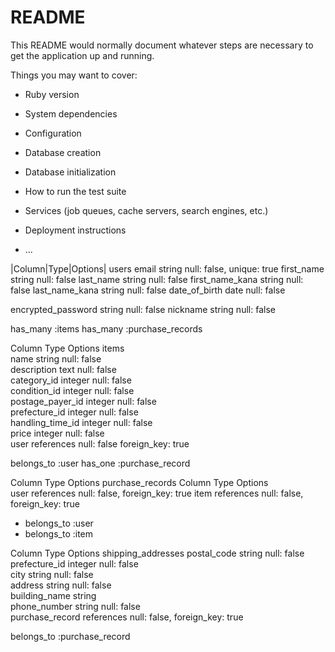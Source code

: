 # README

This README would normally document whatever steps are necessary to get the
application up and running.

Things you may want to cover:

* Ruby version

* System dependencies

* Configuration

* Database creation

* Database initialization

* How to run the test suite

* Services (job queues, cache servers, search engines, etc.)

* Deployment instructions

* ...

|Column|Type|Options|
users
email	string	null: false, unique: true
first_name	string	null: false
last_name   string null: false
first_name_kana   string  null: false 
last_name_kana    string  null: false 
date_of_birth    date   null: false 

encrypted_password	string	null: false
nickname	string	null: false

has_many :items
has_many :purchase_records

Column	Type	Options
 items                   
  name  string      null: false                    
 description  text        null: false                    
 category_id  integer     null: false                    
 condition_id  integer     null: false                  
 postage_payer_id  integer     null: false                    
 prefecture_id  integer     null: false                    
 handling_time_id   integer   null: false                    
 price   integer  null: false                   
 user   references  null: false foreign_key: true 

belongs_to :user
has_one :purchase_record


Column	Type	Options
purchase_records
 Column              Type       Options                        
 user                references  null: false, foreign_key: true 
 item                references  null: false, foreign_key: true 

 - belongs_to :user
- belongs_to :item



Column	Type	Options
shipping_addresses
 postal_code         string      null: false                    
 prefecture_id       integer     null: false                    
 city                string      null: false                    
 address             string      null: false                    
 building_name       string                                     
 phone_number        string      null: false                    
purchase_record	references	null: false, foreign_key: true

belongs_to :purchase_record
